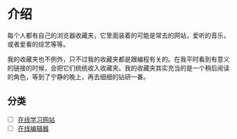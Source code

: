 # 介绍

每个人都有自己的浏览器收藏夹，它里面装着的可能是常去的网站，爱听的音乐，或者爱看的综艺等等。

我的收藏夹也不例外，只不过我的收藏夹都是跟编程有关的。在我平时看到有意义的链接的时候，会把它们统统收入收藏夹。我的收藏夹其实充当的是一个稍后阅读的角色，等到了宁静的晚上，再去细细的钻研一番。

## 分类

- [ ] [在线学习网站](online-learning-website.md)
- [ ] [在线编辑器](online-code-editor.md)
